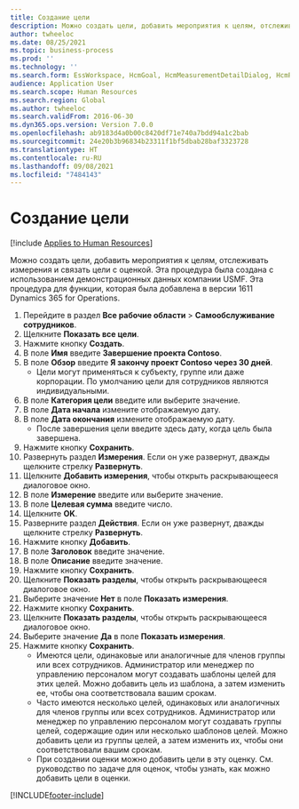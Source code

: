 ```yaml
---
title: Создание цели
description: Можно создать цели, добавить мероприятия к целям, отслеживать измерения и связать цели с оценкой.
author: twheeloc
ms.date: 08/25/2021
ms.topic: business-process
ms.prod: ''
ms.technology: ''
ms.search.form: EssWorkspace, HcmGoal, HcmMeasurementDetailDialog, HcmPerfJournalAdd, HcmGoalChangeSettings, HcmEmployeeDevelopmentWorkspace
audience: Application User
ms.search.scope: Human Resources
ms.search.region: Global
ms.author: twheeloc
ms.search.validFrom: 2016-06-30
ms.dyn365.ops.version: Version 7.0.0
ms.openlocfilehash: ab9183d4a0b00c8420df71e740a7bdd94a1c2bab
ms.sourcegitcommit: 24e20b3b96834b23311f1bf5dbab28baf3323728
ms.translationtype: HT
ms.contentlocale: ru-RU
ms.lasthandoff: 09/08/2021
ms.locfileid: "7484143"
---
```

# <a name="create-a-goal"></a>Создание цели

[!include [Applies to Human Resources](../includes/applies-to-hr.md)]

Можно создать цели, добавить мероприятия к целям, отслеживать измерения и связать цели с оценкой. Эта процедура была создана с использованием демонстрационных данных компании USMF. Эта процедура для функции, которая была добавлена в версии 1611 Dynamics 365 for Operations.

1. Перейдите в раздел **Все рабочие области** > **Самообслуживание сотрудников**.
2. Щелкните **Показать все цели**.
3. Нажмите кнопку **Создать**.
4. В поле **Имя** введите **Завершение проекта Contoso**.
5. В поле **Обзор** введите **Я закончу проект Contoso через 30 дней**.
    * Цели могут применяться к субъекту, группе или даже корпорации. По умолчанию цели для сотрудников являются индивидуальными.  
6. В поле **Категория цели** введите или выберите значение.
7. В поле **Дата начала** измените отображаемую дату.
8. В поле **Дата окончания** измените отображаемую дату.
    * После завершения цели введите здесь дату, когда цель была завершена.  
9. Нажмите кнопку **Сохранить**.
10. Развернуть раздел **Измерения**. Если он уже развернут, дважды щелкните стрелку **Развернуть**.
11. Щелкните **Добавить измерения**, чтобы открыть раскрывающееся диалоговое окно.
12. В поле **Измерение** введите или выберите значение.
13. В поле **Целевая сумма** введите число.
14. Щелкните **OK**.
15. Разверните раздел **Действия**. Если он уже развернут, дважды щелкните стрелку **Развернуть**.
16. Нажмите кнопку **Добавить**.
17. В поле **Заголовок** введите значение.
18. В поле **Описание** введите значение.
19. Нажмите кнопку **Сохранить**.
20. Щелкните **Показать разделы**, чтобы открыть раскрывающееся диалоговое окно.
21. Выберите значение **Нет** в поле **Показать измерения**.
22. Нажмите кнопку **Сохранить**.
23. Щелкните **Показать разделы**, чтобы открыть раскрывающееся диалоговое окно.
24. Выберите значение **Да** в поле **Показать измерения**.
25. Нажмите кнопку **Сохранить**.
    * Имеются цели, одинаковые или аналогичные для членов группы или всех сотрудников. Администратор или менеджер по управлению персоналом могут создавать шаблоны целей для этих целей. Можно добавить цель из шаблона, а затем изменить ее, чтобы она соответствовала вашим срокам.  
    * Часто имеются несколько целей, одинаковых или аналогичных для членов группы или всех сотрудников. Администратор или менеджер по управлению персоналом могут создавать группы целей, содержащие один или несколько шаблонов целей. Можно добавить цели из группы целей, а затем изменить их, чтобы они соответствовали вашим срокам.  
    * При создании оценки можно добавить цели в эту оценку. См. руководство по задаче для оценок, чтобы узнать, как можно добавить цели в оценки.  



[!INCLUDE[footer-include](../includes/footer-banner.md)]
